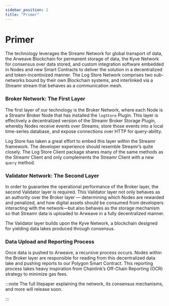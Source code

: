 ```yaml
---
sidebar_position: 2
title: "Primer"
---
```


# Primer

The technology leverages the Streamr Network for global transport of data, the Arweave Blockchain for permanent storage of data, the Kyve Network for consensus over data stored, and custom integration software embedded in Nodes and new Smart Contracts to deliver the solution in a decentralized and token-incentivized manner. The Log Store Network comprises two sub-networks bound by their own Blockchain systems, and interlinked via a Streamr stream that behaves as a communication mesh.

### Broker Network: The First Layer

The first layer of our technology is the Broker Network, where each Node is a Streamr Broker Node that has installed the `logStore` Plugin. This layer is effectively a decentralized version of the Streamr Broker Storage Plugin, whereby Nodes receive events over Streams, store those events into a local time-series database, and expose connections over HTTP for query-ability.

Log Store has taken a great effort to embed this layer within the Streamr framework. The developer experience should resemble Streamr’s quite closely. The Log Store Client package shares many of the same methods as the Streamr Client and only complements the Streamr Client with a new `query` method.

### Validator Network: The Second Layer

In order to guarantee the operational performance of the Broker layer, the second Validator layer is required. This Validator layer not only behaves as an authority over the Broker layer — determining which Nodes are rewarded and penalized, and how digital assets should be consumed from developers interacting with the network—but also behaves as the storage mechanism so that Streamr data is uploaded to Arweave in a fully decentralized manner.

The Validator layer builds upon the Kyve Network, a blockchain designed for yielding data lakes produced through consensus.

### Data Upload and Reporting Process

Once data is pushed to Arweave, a recursive process occurs. Nodes within the Broker layer are responsible for reading from this decentralized data lake and pushing reports to our Polygon Smart Contract. This reporting process takes heavy inspiration from Chainlink’s Off-Chain Reporting (OCR) strategy to minimize gas fees.

:::note
The full litepaper explaining the network, its consensus mechanisms, and more will release soon.

:::
